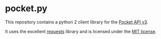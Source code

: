 pocket.py
=========

This repository contains a python 2 client library for the [Pocket API
v3](http://getpocket.com/developer).

It uses the excellent [requests](https://github.com/kennethreitz/requests) library and
is licensed under the [MIT license](LICENSE).

